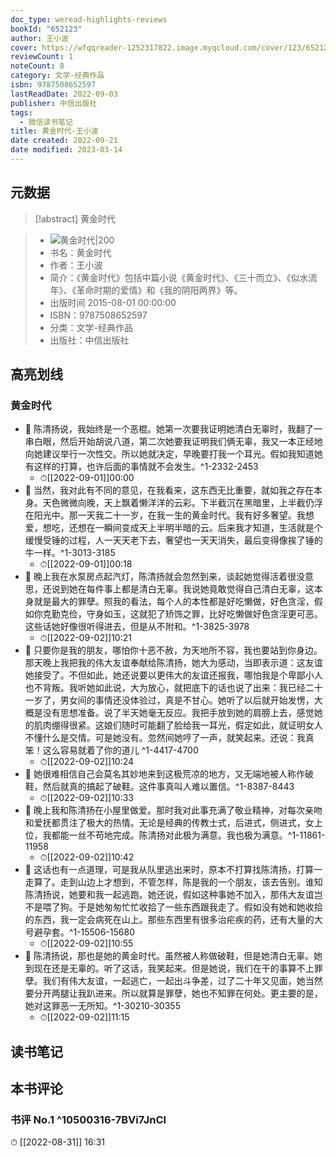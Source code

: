 ```yaml
---
doc_type: weread-highlights-reviews
bookId: "652123"
author: 王小波
cover: https://wfqqreader-1252317822.image.myqcloud.com/cover/123/652123/t7_652123.jpg
reviewCount: 1
noteCount: 8
category: 文学-经典作品
isbn: 9787508652597
lastReadDate: 2022-09-03
publisher: 中信出版社
tags:
  - 微信读书笔记
title: 黄金时代-王小波
date created: 2022-09-21
date modified: 2023-03-14
---
```


## 元数据

>[!abstract] 黄金时代

> - ![黄金时代|200](https://wfqqreader-1252317822.image.myqcloud.com/cover/123/652123/t7_652123.jpg)
> - 书名：黄金时代
> - 作者：王小波
> - 简介：《黄金时代》包括中篇小说《黄金时代》、《三十而立》、《似水流年》、《革命时期的爱情》和《我的阴阳两界》等。
> - 出版时间 2015-08-01 00:00:00
> - ISBN：9787508652597
> - 分类：文学-经典作品
> - 出版社：中信出版社

## 高亮划线

### 黄金时代

- 📌 陈清扬说，我始终是一个恶棍。她第一次要我证明她清白无辜时，我翻了一串白眼，然后开始胡说八道，第二次她要我证明我们俩无辜，我又一本正经地向她建议举行一次性交。所以她就决定，早晚要打我一个耳光。假如我知道她有这样的打算，也许后面的事情就不会发生。^1-2332-2453
	- ⏱[[2022-09-01]]00:00
- 📌 当然，我对此有不同的意见，在我看来，这东西无比重要，就如我之存在本身。天色微微向晚，天上飘着懒洋洋的云彩。下半截沉在黑暗里，上半截仍浮在阳光中。那一天我二十一岁，在我一生的黄金时代。我有好多奢望。我想爱，想吃，还想在一瞬间变成天上半明半暗的云。后来我才知道，生活就是个缓慢受锤的过程，人一天天老下去，奢望也一天天消失，最后变得像挨了锤的牛一样。^1-3013-3185
	- ⏱[[2022-09-01]]00:18
- 📌 晚上我在水泵房点起汽灯，陈清扬就会忽然到来，谈起她觉得活着很没意思，还说到她在每件事上都是清白无辜。我说她竟敢觉得自己清白无辜，这本身就是最大的罪孽。照我的看法，每个人的本性都是好吃懒做，好色贪淫，假如你克勤克俭，守身如玉，这就犯了矫饰之罪，比好吃懒做好色贪淫更可恶。这些话她好像很听得进去，但是从不附和。^1-3825-3978
	- ⏱[[2022-09-02]]10:21
- 📌 只要你是我的朋友，哪怕你十恶不赦，为天地所不容，我也要站到你身边。那天晚上我把我的伟大友谊奉献给陈清扬，她大为感动，当即表示道：这友谊她接受了。不但如此，她还说要以更伟大的友谊还报我，哪怕我是个卑鄙小人也不背叛。我听她如此说，大为放心，就把底下的话也说了出来：我已经二十一岁了，男女间的事情还没体验过，真是不甘心。她听了以后就开始发愣，大概是没有思想准备。说了半天她毫无反应。我把手放到她的肩膀上去，感觉她的肌肉绷得很紧。这娘们随时可能翻了脸给我一耳光，假定如此，就证明女人不懂什么是交情。可是她没有。忽然间她哼了一声，就笑起来。还说：我真笨！这么容易就着了你的道儿 ^1-4417-4700
	- ⏱[[2022-09-02]]10:24
- 📌 她很难相信自己会莫名其妙地来到这极荒凉的地方，又无端地被人称作破鞋，然后就真的搞起了破鞋。这件事真叫人难以置信。^1-8387-8443
	- ⏱[[2022-09-02]]10:33
- 📌 晚上我和陈清扬在小屋里做爱。那时我对此事充满了敬业精神，对每次亲吻和爱抚都贯注了极大的热情。无论是经典的传教士式，后进式，侧进式，女上位，我都能一丝不苟地完成。陈清扬对此极为满意。我也极为满意。^1-11861-11958
	- ⏱[[2022-09-02]]10:42
- 📌 这话也有一点道理，可是我从队里逃出来时，原本不打算找陈清扬，打算一走算了。走到山边上才想到，不管怎样，陈是我的一个朋友，该去告别。谁知陈清扬说，她要和我一起逃跑。她还说，假如这种事她不加入，那伟大友谊岂不是喂了狗。于是她匆匆忙忙收拾了一些东西跟我走了。假如没有她和她收拾的东西，我一定会病死在山上。那些东西里有很多治疟疾的药，还有大量的大号避孕套。^1-15506-15680
	- ⏱[[2022-09-02]]10:55
- 📌 陈清扬说，那也是她的黄金时代。虽然被人称做破鞋，但是她清白无辜。她到现在还是无辜的。听了这话，我笑起来。但是她说，我们在干的事算不上罪孽。我们有伟大友谊，一起逃亡，一起出斗争差，过了二十年又见面，她当然要分开两腿让我趴进来。所以就算是罪孽，她也不知罪在何处。更主要的是，她对这罪恶一无所知。^1-30210-30355
	- ⏱[[2022-09-02]]11:15

## 读书笔记

## 本书评论

### 书评 No.1 ^10500316-7BVi7JnCl

⏱ [[2022-08-31]] 16:31
